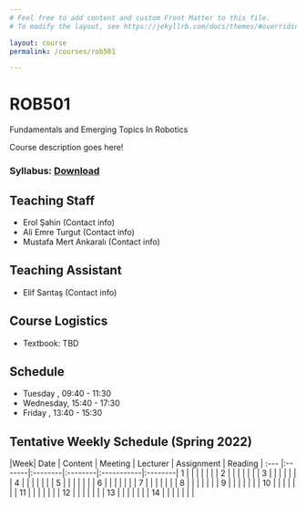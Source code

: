 ```yaml
---
# Feel free to add content and custom Front Matter to this file.
# To modify the layout, see https://jekyllrb.com/docs/themes/#overriding-theme-defaults

layout: course
permalink: /courses/rob501

---
```


# ROB501
Fundamentals and Emerging Topics In Robotics


Course description goes here!

### Syllabus: [Download][syllabus]

## Teaching Staff
- Erol Şahin (Contact info)
- Ali Emre Turgut (Contact info)
- Mustafa Mert Ankaralı (Contact info)

## Teaching Assistant
- Elif Sarıtaş (Contact info)

## Course Logistics
- Textbook: TBD

## Schedule
- Tuesday , 09:40 - 11:30
- Wednesday, 15:40 - 17:30
- Friday , 13:40 - 15:30

##  Tentative Weekly Schedule (Spring 2022)

|Week| Date   | Content | Meeting | Lecturer | Assignment | Reading |
:--- |:-------|:--------|:--------|:-----------|:--------|
1    | | | | | | |
2    | | | | | | |
3    | | | | | | |
4    | | | | | | |
5    | | | | | | |
6    | | | | | | |
7    | | | | | | |
8    | | | | | | |
9    | | | | | | |
10   | | | | | | |
11   | | | | | | |
12   | | | | | | |
13   | | | | | | |
14   | | | | | | |


[syllabus]: {{site.url}}/assets/docs/syllabus.pdf